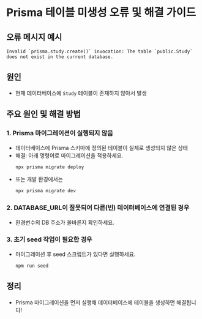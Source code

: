 # Prisma 테이블 미생성 오류 및 해결 가이드

## 오류 메시지 예시
```
Invalid `prisma.study.create()` invocation: The table `public.Study` does not exist in the current database.
```

## 원인
- 현재 데이터베이스에 `Study` 테이블이 존재하지 않아서 발생

## 주요 원인 및 해결 방법

### 1. Prisma 마이그레이션이 실행되지 않음
- 데이터베이스에 Prisma 스키마에 정의된 테이블이 실제로 생성되지 않은 상태
- 해결: 아래 명령어로 마이그레이션을 적용하세요.
  ```bash
  npx prisma migrate deploy
  ```
- 또는 개발 환경에서는
  ```bash
  npx prisma migrate dev
  ```

### 2. DATABASE_URL이 잘못되어 다른(빈) 데이터베이스에 연결된 경우
- 환경변수의 DB 주소가 올바른지 확인하세요.

### 3. 초기 seed 작업이 필요한 경우
- 마이그레이션 후 seed 스크립트가 있다면 실행하세요.
  ```bash
  npm run seed
  ```

## 정리
- Prisma 마이그레이션을 먼저 실행해 데이터베이스에 테이블을 생성하면 해결됩니다!
